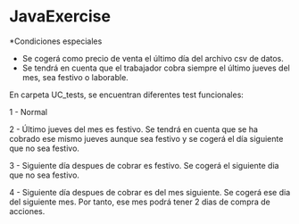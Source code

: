 # JavaExercise



*Condiciones especiales
- Se cogerá como precio de venta el último día del archivo csv de datos.
- Se tendrá en cuenta que el trabajador cobra siempre el último jueves del mes, sea festivo o laborable.



En carpeta UC_tests, se encuentran diferentes test funcionales:

1 - Normal

2 - Último jueves del mes es festivo.
		Se tendrá en cuenta que se ha cobrado ese mismo jueves aunque sea festivo y se cogerá el día siguiente que no sea festivo.

3 - Siguiente día despues de cobrar es festivo.
		Se cogerá el siguiente dia que no sea festivo.

4 - Siguiente día despues de cobrar es del mes siguiente.
		Se cogerá ese dia del siguiente mes. Por tanto, ese mes podrá tener 2 dias de compra de acciones.